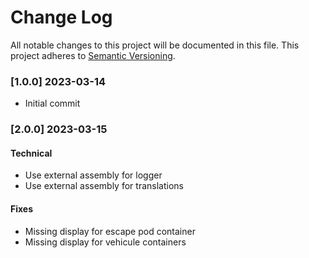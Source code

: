 ﻿# Change Log

All notable changes to this project will be documented in this file.
This project adheres to [Semantic Versioning](http://semver.org/).

### [1.0.0] 2023-03-14

* Initial commit

### [2.0.0] 2023-03-15

#### Technical

* Use external assembly for logger
* Use external assembly for translations

#### Fixes

* Missing display for escape pod container
* Missing display for vehicule containers